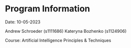 
# Program Information

Date: 10-05-2023

Andrew Schroeder    (s1111686)
Kateryna Bozhenko   (s1124906)

Course: Artificial Intelligence Principles & Techniques
